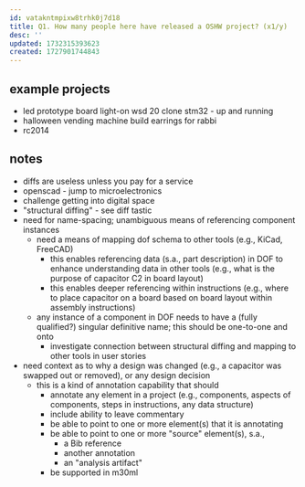 ```yaml
---
id: vatakntmpixw8trhk0j7d18
title: Q1. How many people here have released a OSHW project? (x1/y)
desc: ''
updated: 1732315393623
created: 1727901744843
---
```


## example projects
- led prototype board light-on wsd 20 clone stm32 - up and running
- halloween vending machine
  build earrings for rabbi
- rc2014

## notes

- diffs are useless unless you pay for a service
- openscad - jump to microelectronics
- challenge getting into digital space
- "structural diffing" - see diff tastic
- need for name-spacing; unambiguous means of referencing component instances
  - need a means of mapping dof schema to other tools (e.g., KiCad, FreeCAD)
    - this enables referencing data (s.a., part description) in DOF to enhance understanding data in other tools (e.g., what is the purpose of capacitor C2 in board layout)
    - this enables deeper referencing within instructions (e.g., where to place capacitor on a board based on board layout within assembly instructions)
  - any instance of a component in DOF needs to have a (fully qualified?) singular definitive name; this should be one-to-one and onto
    - investigate connection between structural diffing and mapping to other tools in user stories
- need context as to why a design was changed (e.g., a capacitor was swapped out or removed), or any design decision
  - this is a kind of annotation capability that should
    - annotate any element in a project (e.g., components, aspects of components, steps in instructions, any data structure)
    - include ability to leave commentary
    - be able to point to one or more element(s) that it is annotating
    - be able to point to one or more "source" element(s), s.a.,
      - a Bib reference
      - another annotation
      - an "analysis artifact"
    - be supported in m30ml
